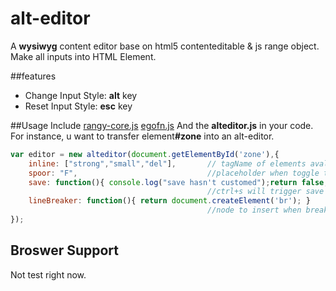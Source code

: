 alt-editor
==========

A <b>wysiwyg</b> content editor base on html5 contenteditable &amp; js range object.
Make all inputs into HTML Element.


##features


- Change Input Style: **alt** key  
- Reset  Input Style: **esc** key



##Usage
Include [rangy-core.js](http://rangy.googlecode.com/svn/trunk/currentrelease/rangy-core.js) [egofn.js](http://egofang.com/lib/client/egofn.js) And the **alteditor.js** in your code.
For instance, u want to transfer element<b>#zone</b> into an alt-editor.


```javascript
var editor = new alteditor(document.getElementById('zone'),{
    inline:	["strong","small","del"],		// tagName of elements avalible in editor
	spoor: "F",  							//placeholder when toggle tags
	save: function(){ console.log("save hasn't customed");return false; },
											//ctrl+s will trigger save function
	lineBreaker: function(){ return document.createElement('br'); }
											//node to insert when break line.
});
```



<h2>Broswer Support</h2>
Not test right now.

